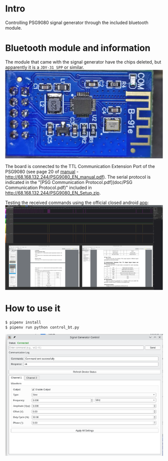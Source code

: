 # Intro
Controlling PSG9080 signal generator through the included bluetooth module.


# Bluetooth module and information

The module that came with the signal generator have the chips deleted, but apparently it is a `JDY-31 SPP` or similar.
![bluetooth board](doc/board.jpg)

The board is connected to the TTL Communication Extension Port of the PSG9080 (see page 20 of [manual](doc/PSG9080_EN_manual.pdf) - http://68.168.132.244/PSG9080_EN_manual.pdf).
The serial protocol is indicated in the "[PSG Communication Protocol.pdf](doc/PSG Communication Protocol.pdf)" included in http://68.168.132.244/PSG9080_EN_Setup.zip.

Testing the received commands using the official closed android [app](http://68.168.132.244/APP/JDS8000.apk):
![logic_analyzer](doc/screenshot_logic_analyzer.png)

# How to use it
```console
$ pipenv install
$ pipenv run python control_bt.py
```

![screenshot_app](doc/screenshot_python_app.png)

